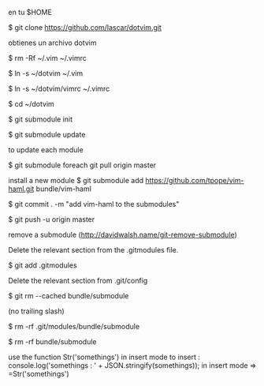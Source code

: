 en tu $HOME

$ git clone https://github.com/lascar/dotvim.git

obtienes un archivo dotvim

$ rm -Rf ~/.vim ~/.vimrc

$ ln -s ~/dotvim ~/.vim

$ ln -s ~/dotvim/vimrc ~/.vimrc


$ cd ~/dotvim

$ git submodule init

$ git submodule update


to update each module

$ git submodule foreach git pull origin master


install a new module
$ git submodule add https://github.com/tpope/vim-haml.git bundle/vim-haml

$ git commit . -m "add vim-haml to the submodules"

$ git push -u origin master

remove a submodule (http://davidwalsh.name/git-remove-submodule)

Delete the relevant section from the .gitmodules file. 

$ git add .gitmodules

Delete the relevant section from .git/config

$ git rm --cached bundle/submodule

(no trailing slash)

$ rm -rf .git/modules/bundle/submodule

$ rm -rf bundle/submodule

use the function Str('somethings') in insert mode to insert :
console.log('somethings : ' + JSON.stringify(somethings));
in insert mode => <c-R>=Str('somethings')<enter>
